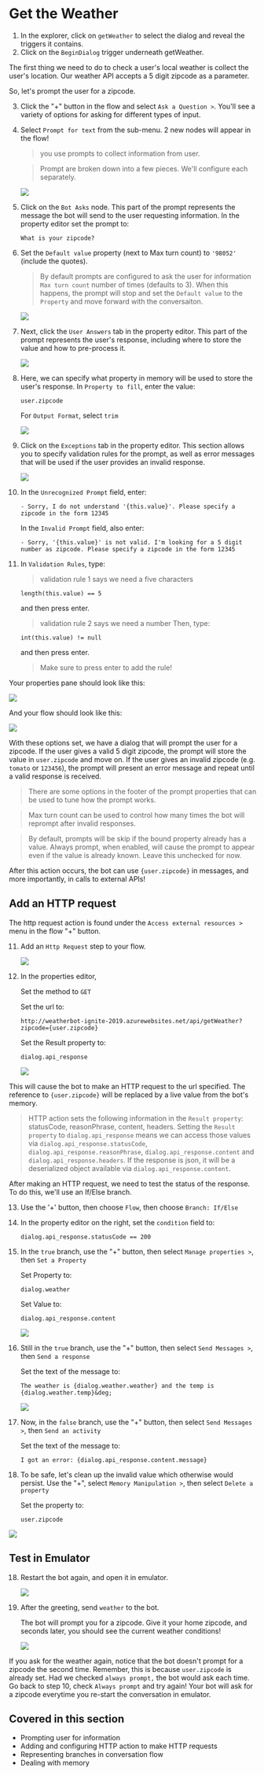 # Get the Weather

1. In the explorer, click on `getWeather` to select the dialog and reveal the triggers it contains.
2. Click on the `BeginDialog` trigger underneath getWeather.

  The first thing we need to do to check a user's local weather is collect the user's location. Our weather API accepts a 5 digit zipcode as a parameter.

  So, let's prompt the user for a zipcode.

3. Click the "+" button in the flow and select `Ask a Question >`. You'll see a variety of options for asking for different types of input.
4. Select `Prompt for text` from the sub-menu. 2 new nodes will appear in the flow!

     > you use prompts to collect information from user.

     > Prompt are broken down into a few pieces. We'll configure each separately.

   ![](./assets/03/empty-prompt.png)

5. Click on the `Bot Asks` node. This part of the prompt represents the message the bot will send to the user requesting information. In the property editor set the prompt to:

       What is your zipcode?

5. Set the `Default value` property (next to Max turn count) to `'98052'` (include the quotes). 

   > By default prompts are configured to ask the user for information `Max turn count` number of times (defaults to 3). When this happens, the prompt will stop and set the `Default value` to the `Property` and move forward with the conversaiton. 

   ![](./assets/03/zipcode-prompt.png)

6. Next, click the `User Answers` tab in the property editor. This part of the prompt represents the user's response, including where to store the value and how to pre-process it.

   ![](./assets/03/prompt-tabs.png)

7. Here, we can specify what property in memory will be used to store the user's response. In `Property to fill`, enter the value:

       user.zipcode

     For `Output Format`, select `trim`

   ![](./assets/03/zipcode-answer.png)

8. Click on the `Exceptions` tab in the property editor. This section allows you to specify validation rules for the prompt, as well as error messages that will be used if the user provides an invalid response.

   ![](./assets/03/tab-exceptions.png)

9. In the `Unrecognized Prompt` field, enter:

       - Sorry, I do not understand '{this.value}'. Please specify a zipcode in the form 12345


      In the `Invalid Prompt` field, also enter:

       - Sorry, '{this.value}' is not valid. I'm looking for a 5 digit number as zipcode. Please specify a zipcode in the form 12345


10. In `Validation Rules`, type:
      > validation rule 1 says we need a five characters
    
        length(this.value) == 5

      and then press enter.

      > validation rule 2 says we need a number
        Then, type: 

        int(this.value) != null
  
      and then press enter.

      > Make sure to press enter to add the rule!

Your properties pane should look like this:

  ![](./assets/03/zipcode-exceptions.png)
  
And your flow should look like this:

  ![](./assets/03/zipcode-flow.png)
  
With these options set, we have a dialog that will prompt the user for a zipcode. If the user gives a valid 5 digit zipcode, the prompt will store the value in `user.zipcode` and move on. If the user gives an invalid zipcode (e.g. `tomato` or `123456`), the prompt will present an error message and repeat until a valid response is received.

  > There are some options in the footer of the prompt properties that can be used to tune how the prompt works.

  > Max turn count can be used to control how many times the bot will reprompt after invalid responses.

  > By default, prompts will be skip if the bound property already has a value. Always prompt, when enabled, will cause the prompt to appear even if the value is already known. Leave this unchecked for now.

After this action occurs, the bot can use `{user.zipcode}` in messages, and more importantly, in calls to external APIs!

## Add an HTTP request

The http request action is found under the `Access external resources >` menu in the flow "+" button.

11. Add an `Http Request` step to your flow.

    ![](./assets/03/http-step.png)

12. In the properties editor,

      Set the method to `GET`

      Set the url to:    

        http://weatherbot-ignite-2019.azurewebsites.net/api/getWeather?zipcode={user.zipcode}

      Set the Result property to:

        dialog.api_response

    ![](./assets/03/http-props.png)

This will cause the bot to make an HTTP request to the url specified. The reference to `{user.zipcode}` will be replaced by a live value from the bot's memory.

 > HTTP action sets the following information in the `Result property`: statusCode, reasonPhrase, content, headers. Setting the `Result property` to `dialog.api_response` means we can access those values via `dialog.api_response.statusCode`, `dialog.api_response.reasonPhrase`, `dialog.api_response.content` and `dialog.api_response.headers`. If the response is json, it will be a deserialized object available via `dialog.api_response.content`.

After making an HTTP request, we need to test the status of the response. To do this, we'll use an If/Else branch.

13. Use the '+' button, then choose `Flow`, then choose  `Branch: If/Else`

14. In the property editor on the right, set the `condition` field to:

        dialog.api_response.statusCode == 200

15. In the `true` branch, use the "+" button, then select `Manage properties >`, then `Set a Property`

      Set Property to:

        dialog.weather
  
      Set Value to:

        dialog.api_response.content

    ![](./assets/03/set-property-condition.png)

16. Still in the `true` branch, use the "+" button, then select `Send Messages >`, then `Send a response`

    Set the text of the message to:

        The weather is {dialog.weather.weather} and the temp is {dialog.weather.temp}&deg;
    
    ![](./assets/03/ifelse.png)

17. Now, in the `false` branch, use the "+" button, then select `Send Messages >`, then `Send an activity`

    Set the text of the message to:

        I got an error: {dialog.api_response.content.message}

18. To be safe, let's clean up the invalid value which otherwise would persist. Use the "+", select `Memory Manipulation >`, then select `Delete a property`

    Set the property to:

        user.zipcode
    
   ![](./assets/03/ifelse2.png)

## Test in Emulator

18. Restart the bot again, and open it in emulator.

    ![](./assets/02/restart-bot.gif)

19. After the greeting, send `weather` to the bot.

    The bot will prompt you for a zipcode. Give it your home zipcode, and seconds later, you should see the current weather conditions!

    ![](./assets/03/basic-weather.gif)

If you ask for the weather again, notice that the bot doesn't prompt for a zipcode the second time. Remember, this is because `user.zipcode` is already set. Had we checked `always prompt,` the bot would ask each time. Go back to step 10, check `Always prompt` and try again! Your bot will ask for a zipcode everytime you re-start the conversation in emulator.

## Covered in this section
- Prompting user for information
- Adding and configuring HTTP action to make HTTP requests
- Representing branches in conversation flow
- Dealing with memory
